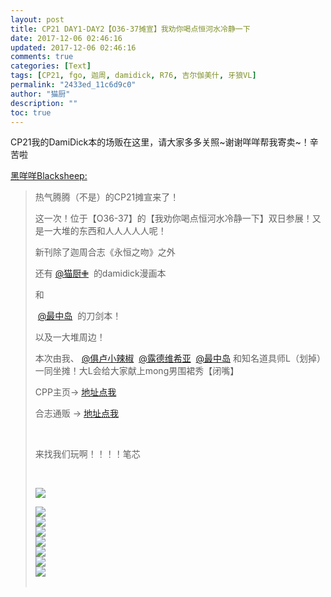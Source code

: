 ```yaml
---
layout: post
title: CP21 DAY1-DAY2【O36-37摊宣】我劝你喝点恒河水冷静一下
date: 2017-12-06 02:46:16
updated: 2017-12-06 02:46:16
comments: true
categories: [Text]
tags: [CP21, fgo, 迦周, damidick, R76, 吉尔伽美什, 牙狼VL]
permalink: "2433ed_11c6d9c0"
author: "猫厨"
description: ""
toc: true
---
```


<p>CP21我的DamiDick本的场贩在这里，请大家多多关照~谢谢咩咩帮我寄卖~！辛苦啦</p> 
<p reblogfrom="reblogfrom"  ><a target="_blank" href="https://blacksheep666.lofter.com/post/262358_11c6aeac"  >黑咩咩Blacksheep:</a></p> 
<blockquote> 
 <p>热气腾腾（不是）的CP21摊宣来了！</p> 
 <p>这一次！位于【O36-37】的【我劝你喝点恒河水冷静一下】双日参展！又是一大堆的东西和人人人人人呢！</p> 
 <p>新刊除了迦周合志《永恒之吻》之外</p> 
 <p>还有&nbsp;<a target="_blank" loftermentionblogid="2372589" href="https://www.lofter.com/mentionredirect.do?blogId=2372589"  >@猫厨✙</a>&nbsp;&nbsp;的damidick漫画本</p> 
 <p>和</p> 
 <p>&nbsp;<a target="_blank" loftermentionblogid="519596247" href="https://www.lofter.com/mentionredirect.do?blogId=519596247"  >@最中岛</a>&nbsp;&nbsp;的刀剑本！</p> 
 <p>以及一大堆周边！</p> 
 <p>本次由我、&nbsp;<a target="_blank" loftermentionblogid="514539702" href="https://www.lofter.com/mentionredirect.do?blogId=514539702"  >@俱卢小辣椒</a>&nbsp;&nbsp;<a target="_blank" loftermentionblogid="497784107" href="https://www.lofter.com/mentionredirect.do?blogId=497784107"  >@露德维希亚</a>&nbsp;&nbsp;<a target="_blank" loftermentionblogid="519596247" href="https://www.lofter.com/mentionredirect.do?blogId=519596247"  >@最中岛</a>&nbsp;和知名道具师L（划掉）一同坐摊！大L会给大家献上mong男围裙秀【闭嘴】</p> 
 <p>CPP主页→&nbsp;<a target="_blank" rel="nofollow" href="https://www.allcpp.cn/c/3554.do"  >地址点我</a></p> 
 <p>合志通贩&nbsp;→&nbsp;<a target="_blank" rel="nofollow" href="https://item.taobao.com/item.htm?id=561849118185&amp;qq-pf-to=pcqq.c2c"  >地址点我</a></p> 
 <p><br /></p> 
 <p>来找我们玩啊！！！！笔芯</p> 
 <p><br /></p> 
 <p><img src="https://imglf4.nosdn.127.net/img/U0VISzhoa3FWL1loQXRDMUkxWk9yWmVIOE1hRXBSb25jVnRsNWcvVWpYMWFLaitHc0czcE1RPT0.jpg?=imageView&amp;thumbnail=500x0&amp;quality=96&amp;stripmeta=0&amp;type=jpg%7Cwatermark&amp;type=2"  smallsrc="https://imglf4.nosdn.127.net/img/U0VISzhoa3FWL1loQXRDMUkxWk9yWmVIOE1hRXBSb25jVnRsNWcvVWpYMWFLaitHc0czcE1RPT0.jpg?=imageView&amp;thumbnail=164x164&amp;quality=96&amp;stripmeta=0&amp;type=jpg%7Cwatermark&amp;type=2"  style="max-width:500px;"  /><br /></p> 
 <p><img src="https://imglf5.nosdn.127.net/img/U0VISzhoa3FWL2EzMzNLRGFxMUh0TkJRU3FRd3VDdThwOXNRbEdLQkRxTnlrcGdTVGNzNUtnPT0.jpg?=imageView&amp;thumbnail=500x0&amp;quality=96&amp;stripmeta=0&amp;type=jpg%7Cwatermark&amp;type=2"  smallsrc="https://imglf5.nosdn.127.net/img/U0VISzhoa3FWL2EzMzNLRGFxMUh0TkJRU3FRd3VDdThwOXNRbEdLQkRxTnlrcGdTVGNzNUtnPT0.jpg?=imageView&amp;thumbnail=164x164&amp;quality=96&amp;stripmeta=0&amp;type=jpg%7Cwatermark&amp;type=2"  style="max-width:500px;"  /><br /><img src="https://imglf5.nosdn.127.net/img/U0VISzhoa3FWL2JQUm9sZDEzU2V2Z1pXK0JWR3JWUHVwMVhuQXZKWFNRU29JTXpKS0oxZ0N3PT0.jpg?=imageView&amp;thumbnail=500x0&amp;quality=96&amp;stripmeta=0&amp;type=jpg%7Cwatermark&amp;type=2"  smallsrc="https://imglf5.nosdn.127.net/img/U0VISzhoa3FWL2JQUm9sZDEzU2V2Z1pXK0JWR3JWUHVwMVhuQXZKWFNRU29JTXpKS0oxZ0N3PT0.jpg?=imageView&amp;thumbnail=164x164&amp;quality=96&amp;stripmeta=0&amp;type=jpg%7Cwatermark&amp;type=2"  style="max-width:500px;"  /><br /><img src="https://imglf6.nosdn.127.net/img/U0VISzhoa3FWL2JQUm9sZDEzU2V2cW1yWXluUVRTR2ZnQXc1bEw2dVorQVVQQW52ajRFVFlRPT0.jpg?=imageView&amp;thumbnail=500x0&amp;quality=96&amp;stripmeta=0&amp;type=jpg%7Cwatermark&amp;type=2"  smallsrc="https://imglf6.nosdn.127.net/img/U0VISzhoa3FWL2JQUm9sZDEzU2V2cW1yWXluUVRTR2ZnQXc1bEw2dVorQVVQQW52ajRFVFlRPT0.jpg?=imageView&amp;thumbnail=164x164&amp;quality=96&amp;stripmeta=0&amp;type=jpg%7Cwatermark&amp;type=2"  style="max-width:500px;"  /><br /><img src="https://imglf5.nosdn.127.net/img/U0VISzhoa3FWL2JQUm9sZDEzU2V2bnFWQzMxc0U0ODJxUTA1QjFNVVlaZVVXUUR6ZDZkcXN3PT0.jpg?=imageView&amp;thumbnail=500x0&amp;quality=96&amp;stripmeta=0&amp;type=jpg%7Cwatermark&amp;type=2"  smallsrc="https://imglf5.nosdn.127.net/img/U0VISzhoa3FWL2JQUm9sZDEzU2V2bnFWQzMxc0U0ODJxUTA1QjFNVVlaZVVXUUR6ZDZkcXN3PT0.jpg?=imageView&amp;thumbnail=164x164&amp;quality=96&amp;stripmeta=0&amp;type=jpg%7Cwatermark&amp;type=2"  style="max-width:500px;"  /><br /><img src="https://imglf4.nosdn.127.net/img/U0VISzhoa3FWL2JQUm9sZDEzU2V2cUtTbjdMOUoxSU0yUm5BdHRFWjJZQlNmUEhYV0RBUkl3PT0.jpg?=imageView&amp;thumbnail=500x0&amp;quality=96&amp;stripmeta=0&amp;type=jpg%7Cwatermark&amp;type=2"  smallsrc="https://imglf4.nosdn.127.net/img/U0VISzhoa3FWL2JQUm9sZDEzU2V2cUtTbjdMOUoxSU0yUm5BdHRFWjJZQlNmUEhYV0RBUkl3PT0.jpg?=imageView&amp;thumbnail=164x164&amp;quality=96&amp;stripmeta=0&amp;type=jpg%7Cwatermark&amp;type=2"  style="max-width:500px;"  /><br /><img src="https://imglf6.nosdn.127.net/img/U0VISzhoa3FWL2JQUm9sZDEzU2V2bDZPQ0tWVjRJOWROd3RzWTAzaUlsQXRJMlpDWXBxQ2dRPT0.jpg?=imageView&amp;thumbnail=500x0&amp;quality=96&amp;stripmeta=0&amp;type=jpg%7Cwatermark&amp;type=2"  smallsrc="https://imglf6.nosdn.127.net/img/U0VISzhoa3FWL2JQUm9sZDEzU2V2bDZPQ0tWVjRJOWROd3RzWTAzaUlsQXRJMlpDWXBxQ2dRPT0.jpg?=imageView&amp;thumbnail=164x164&amp;quality=96&amp;stripmeta=0&amp;type=jpg%7Cwatermark&amp;type=2"  style="max-width:500px;"  /><br /><img src="https://imglf3.nosdn.127.net/img/U0VISzhoa3FWL1loQXRDMUkxWk9yV2RpYXJGcVlGMjhXTHNBUGd2TVZqdngvQUJITDNZYm9RPT0.jpg?=imageView&amp;thumbnail=500x0&amp;quality=96&amp;stripmeta=0&amp;type=jpg%7Cwatermark&amp;type=2"  smallsrc="https://imglf3.nosdn.127.net/img/U0VISzhoa3FWL1loQXRDMUkxWk9yV2RpYXJGcVlGMjhXTHNBUGd2TVZqdngvQUJITDNZYm9RPT0.jpg?=imageView&amp;thumbnail=164x164&amp;quality=96&amp;stripmeta=0&amp;type=jpg%7Cwatermark&amp;type=2"  style="max-width:500px;"  /><br /><br /></p> 
</blockquote>